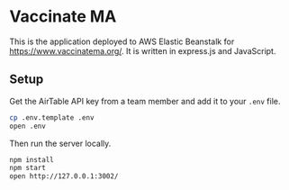 # Vaccinate MA

This is the application deployed to AWS Elastic Beanstalk for https://www.vaccinatema.org/. It is written in express.js and JavaScript.

## Setup
Get the AirTable API key from a team member and add it to your `.env` file.

```sh
cp .env.template .env
open .env
```

Then run the server locally.
```sh
npm install
npm start
open http://127.0.0.1:3002/
```
